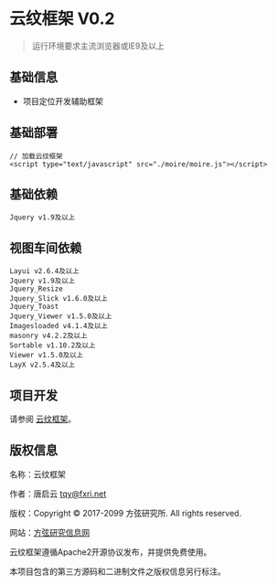 云纹框架 V0.2
===============

> 运行环境要求主流浏览器或IE9及以上

## 基础信息

* 项目定位开发辅助框架

## 基础部署

~~~
// 加载云纹框架
<script type="text/javascript" src="./moire/moire.js"></script>
~~~

## 基础依赖

~~~
Jquery v1.9及以上
~~~

## 视图车间依赖

~~~
Layui v2.6.4及以上
Jquery v1.9及以上
Jquery_Resize
Jquery_Slick v1.6.0及以上
Jquery_Toast
Jquery_Viewer v1.5.0及以上
Imagesloaded v4.1.4及以上
masonry v4.2.2及以上
Sortable v1.10.2及以上
Viewer v1.5.0及以上
LayX v2.5.4及以上
~~~

## 项目开发

请参阅 [云纹框架](https://gitee.com/fxri/moire)。

## 版权信息

名称：云纹框架

作者：唐启云 <tqy@fxri.net>

版权：Copyright © 2017-2099 方弦研究所. All rights reserved.

网站：[方弦研究信息网](https://www.fxri.net)

云纹框架遵循Apache2开源协议发布，并提供免费使用。

本项目包含的第三方源码和二进制文件之版权信息另行标注。
